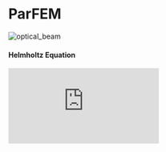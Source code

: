 # ParFEM

![optical_beam](https://user-images.githubusercontent.com/11634991/29484617-bf672c40-84c2-11e7-96cc-40e5f3efc36e.png)

#### Helmholtz Equation

![Helmholtz Equation](https://latex.codecogs.com/gif.latex?-%20%5CDelta%20u%28x%2Cy%29%20-%20k%28x%2Cy%29%5E%7B2%7D%20u%28x%2Cy%29%20%3D%20f%28x%2Cy%29%20%5Chspace%7B2mm%7D%20in%20%5Chspace%7B2mm%7D%20%5COmega)

